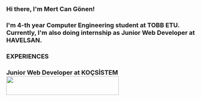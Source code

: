 ### Hi there, I'm Mert Can Gönen!

### I'm 4-th year Computer Engineering student at TOBB ETU. Currently, I'm also doing internship as Junior Web Developer at HAVELSAN.

### EXPERIENCES

### Junior Web Developer at KOÇSİSTEM <img src="https://upload.wikimedia.org/wikipedia/tr/archive/2/28/20200704155435%21KocSistem_logo.png" width="300px" height="50px"> 

